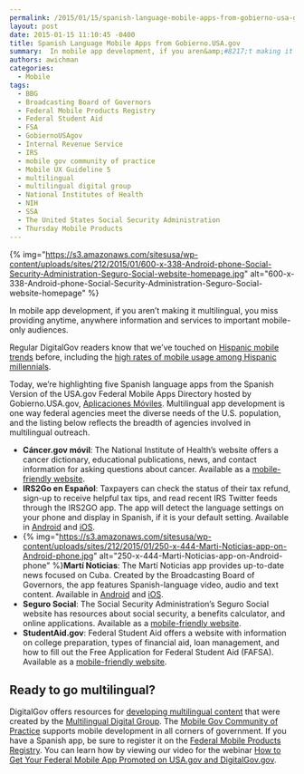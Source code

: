 ```yaml
---
permalink: /2015/01/15/spanish-language-mobile-apps-from-gobierno-usa-gov/
layout: post
date: 2015-01-15 11:10:45 -0400
title: Spanish Language Mobile Apps from Gobierno.USA.gov
summary:  In mobile app development, if you aren&amp;#8217;t making it multilingual, you miss providing anytime, anywhere information and services to important mobile-only audiences. Regular DigitalGov readers know that we&amp;#8217;ve touched on Hispanic mobile trends before, including the high rates of mobile usage among Hispanic millennials. Today, we&rsquo;re highlighting five Spanish language apps
authors: awichman
categories:
  - Mobile
tags:
  - BBG
  - Broadcasting Board of Governors
  - Federal Mobile Products Registry
  - Federal Student Aid
  - FSA
  - GobiernoUSAgov
  - Internal Revenue Service
  - IRS
  - mobile gov community of practice
  - Mobile UX Guideline 5
  - multilingual
  - multilingual digital group
  - National Institutes of Health
  - NIH
  - SSA
  - The United States Social Security Administration
  - Thursday Mobile Products
---
```


{% img="https://s3.amazonaws.com/sitesusa/wp-content/uploads/sites/212/2015/01/600-x-338-Android-phone-Social-Security-Administration-Seguro-Social-website-homepage.jpg" alt="600-x-338-Android-phone-Social-Security-Administration-Seguro-Social-website-homepage" %}

In mobile app development, if you aren&#8217;t making it multilingual, you miss providing anytime, anywhere information and services to important mobile-only audiences.

Regular DigitalGov readers know that we&#8217;ve touched on [Hispanic mobile trends](https://www.WHATEVER/2014/09/30/trends-on-tuesday-meet-the-mobile-power-users/) before, including the [high rates of mobile usage among Hispanic millennials](https://www.WHATEVER/2014/05/27/trends-on-tuesday-hispanic-millennials-provide-insight-on-mobile-future/).

Today, we’re highlighting five Spanish language apps from the Spanish Version of the USA.gov Federal Mobile Apps Directory hosted by Gobierno.USA.gov, [Aplicaciones Móviles](http://www.usa.gov/gobiernousa/conectese-gobierno/apps.moviles.shtml). Multilingual app development is one way federal agencies meet the diverse needs of the U.S. population, and the listing below reflects the breadth of agencies involved in multilingual outreach.

  * **Cáncer.gov móvil**: The National Institute of Health’s website offers a cancer dictionary, educational publications, news, and contact information for asking questions about cancer. Available as a [mobile-friendly website](http://m.cancer.gov/es).
  * **IRS2Go en Español**: Taxpayers can check the status of their tax refund, sign-up to receive helpful tax tips, and read recent IRS Twitter feeds through the IRS2GO app. The app will detect the language settings on your phone and display in Spanish, if it is your default setting. Available in [Android](https://play.google.com/store/apps/details?id=gov.irs) and [iOS](https://itunes.apple.com/us/app/irs2go/id414113282?mt=8).
  * {% img="https://s3.amazonaws.com/sitesusa/wp-content/uploads/sites/212/2015/01/250-x-444-Marti-Noticias-app-on-Android-phone.jpg" alt="250-x-444-Marti-Noticias-app-on-Android-phone" %}**Martí Noticias**: The Martí Noticias app provides up-to-date news focused on Cuba. Created by the Broadcasting Board of Governors, the app features Spanish-language video, audio and text content. Available in [Android](https://play.google.com/store/apps/details?id=gov.bbg.ocb) and [iOS](https://itunes.apple.com/us/app/marti-noticias/id639624682?mt=8).
  * **Seguro Social**: The Social Security Administration’s Seguro Social website has resources about social security, a benefits calculator, and online applications. Available as a [mobile-friendly website](http://www.ssa.gov/espanol/).
  * **StudentAid.gov**: Federal Student Aid offers a website with information on college preparation, types of financial aid, loan management, and how to fill out the Free Application for Federal Student Aid (FAFSA). Available as a [mobile-friendly website](https://studentaid.ed.gov/es).

## Ready to go multilingual?

DigitalGov offers resources for [developing multilingual content](https://www.WHATEVER/2014/07/01/multilingual-digital-content/) that were created by the [Multilingual Digital Group](https://www.WHATEVER/communities/government-multilingual-websites-community/). The [Mobile Gov Community of Practice](https://www.WHATEVER/communities/mobile/) supports mobile development in all corners of government. If you have a Spanish app, be sure to register it on the [Federal Mobile Products Registry](http://apps.usa.gov/register). You can learn how by viewing our video for the webinar [How to Get Your Federal Mobile App Promoted on USA.gov and DigitalGov.gov](https://www.youtube.com/watch?v=m2KO5Dww5yo).